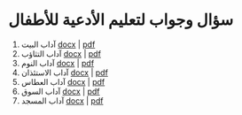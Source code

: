 # سؤال وجواب لتعليم الأدعية للأطفال

1. آداب البيت [docx](./docx/01%20-%20%D8%A2%D8%AF%D8%A7%D8%A8%20%D8%A7%D9%84%D8%A8%D9%8A%D8%AA.docx) | [pdf](./pdf/01%20-%20%D8%A2%D8%AF%D8%A7%D8%A8%20%D8%A7%D9%84%D8%A8%D9%8A%D8%AA.pdf)
2. آداب التثاؤب [docx](./docx/02%20-%20%D8%A2%D8%AF%D8%A7%D8%A8%20%D8%A7%D9%84%D8%AA%D8%AB%D8%A7%D8%A4%D8%A8.docx) | [pdf](./pdf/02%20-%20%D8%A2%D8%AF%D8%A7%D8%A8%20%D8%A7%D9%84%D8%AA%D8%AB%D8%A7%D8%A4%D8%A8.pdf)
3. آداب النوم [docx](./docx/03%20-%20%D8%A2%D8%AF%D8%A7%D8%A8%20%D8%A7%D9%84%D9%86%D9%88%D9%85.docx) | [pdf](./pdf/03%20-%20%D8%A2%D8%AF%D8%A7%D8%A8%20%D8%A7%D9%84%D9%86%D9%88%D9%85.pdf)
4. آداب الاستئذان [docx](./docx/04%20-%20%D8%A2%D8%AF%D8%A7%D8%A8%20%D8%A7%D9%84%D8%A7%D8%B3%D8%AA%D8%A6%D8%B0%D8%A7%D9%86.docx) | [pdf](./pdf/04%20-%20%D8%A2%D8%AF%D8%A7%D8%A8%20%D8%A7%D9%84%D8%A7%D8%B3%D8%AA%D8%A6%D8%B0%D8%A7%D9%86.pdf)
5. آداب العطاس [docx](./docx/05%20-%20%D8%A2%D8%AF%D8%A7%D8%A8%20%D8%A7%D9%84%D8%B9%D8%B7%D8%A7%D8%B3.docx) | [pdf](./pdf/05%20-%20%D8%A2%D8%AF%D8%A7%D8%A8%20%D8%A7%D9%84%D8%B9%D8%B7%D8%A7%D8%B3.pdf)
6. آداب السوق [docx](./docx/06%20-%20%D8%A2%D8%AF%D8%A7%D8%A8%20%D8%A7%D9%84%D8%B3%D9%88%D9%82.docx) | [pdf](./pdf/06%20-%20%D8%A2%D8%AF%D8%A7%D8%A8%20%D8%A7%D9%84%D8%B3%D9%88%D9%82.pdf)
7. آداب المسجد [docx](./docx/07%20-%20%D8%A2%D8%AF%D8%A7%D8%A8%20%D8%A7%D9%84%D9%85%D8%B3%D8%AC%D8%AF.docx) | [pdf](./pdf/07%20-%20%D8%A2%D8%AF%D8%A7%D8%A8%20%D8%A7%D9%84%D9%85%D8%B3%D8%AC%D8%AF.pdf)
